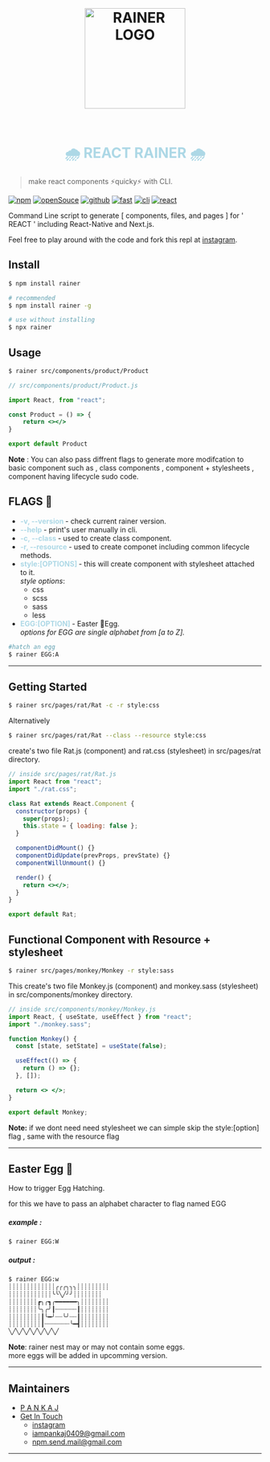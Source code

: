 <!-- <style>
@keyframes rotating {
  from {
    -ms-transform: rotate(0deg);
    -moz-transform: rotate(0deg);
    -webkit-transform: rotate(0deg);
    -o-transform: rotate(0deg);
    transform: rotate(0deg);
  }
  to {
    -ms-transform: rotate(360deg);
    -moz-transform: rotate(360deg);
    -webkit-transform: rotate(360deg);
    -o-transform: rotate(360deg);
    transform: rotate(360deg);
  }
}
.rotating {
  -webkit-animation: rotating 10s linear infinite;
  -moz-animation: rotating 10s linear infinite;
  -ms-animation: rotating 10s linear infinite;
  -o-animation: rotating 10s linear infinite;
  animation: rotating 10s linear infinite;
}
</style> -->

<h1 align="center">
	<br>
	<br>
	<img  width="200" alt="RAINER LOGO" src="https://upload.wikimedia.org/wikipedia/commons/thumb/a/a7/React-icon.svg/768px-React-icon.svg.png">
	<br>
	<br>
	<br>
    <b style="color:lightblue">🌧️ REACT RAINER 🌧️</b>
</h1>

> make react components ⚡quicky⚡ with CLI.

<!-- [![Downloads](https://badgen.net/npm/dt/rainer)](https://www.npmjs.com/package/rainer) -->

[![npm](https://badgen.net/badge/icon/npm?icon=npm&label&color=red)](https://www.npmjs.com/package/rainer)
[![openSouce](https://badgen.net/badge/open/soucre/green)](https://github.com/notpankaj/react-rainer)
[![github](https://badgen.net/badge/icon/github?icon=github&label&color=gray)](https://github.com/notpankaj/react-rainer)
[![fast](https://badgen.net/badge/icon/fastAF?icon=bitcoin-lightning&label&color=yellow)](#)
[![cli](https://badgen.net/badge/icon/terminal?icon=terminal&label&color=black)](#)
[![react](https://badgen.net/badge/love/react/cyan)](https://reactjs.org/)

Command Line script to generate [ components, files, and pages ]
for ' REACT ' including React-Native and Next.js.

Feel free to play around with the code and fork this repl at [instagram](https://www.instagram.com/imnotpankaj/).

## Install

```sh
$ npm install rainer

# recommended
$ npm install rainer -g

# use without installing
$ npx rainer
```

## Usage

```sh
$ rainer src/components/product/Product
```

```jsx
// src/components/product/Product.js

import React, from "react";

const Product = () => {
    return <></>
}

export default Product

```

**Note** : You can also pass diffrent flags to generate more modifcation to basic component such as , class components , component + stylesheets , component having lifecycle sudo code.

## FLAGS 🚩

- <b style="color:lightblue;">-v, --version </b> - check current rainer version.
- <b style="color:lightblue;">--help </b> - print's user manually in cli.
- <b style="color:lightblue;">-c, --class </b> - used to create class component.
- <b style="color:lightblue;">-r, --resource </b> - used to create componet including common lifecycle methods.
- <b style="color:lightblue;">style:[OPTIONS] </b> - this will create component with stylesheet attached to it.
  <br><i>style options</i>:
  - css
  - scss
  - sass
  - less
- <b style="color:lightblue;">EGG:[OPTION] </b> - Easter 🥚Egg.
  <br><i>options for EGG are single alphabet from [a to Z].</i>

```sh
#hatch an egg
$ rainer EGG:A
```

---

## Getting Started

```sh
$ rainer src/pages/rat/Rat -c -r style:css
```

Alternatively

```sh
$ rainer src/pages/rat/Rat --class --resource style:css
```

create's two file Rat.js (component) and rat.css (stylesheet) in src/pages/rat directory.

```jsx
// inside src/pages/rat/Rat.js
import React from "react";
import "./rat.css";

class Rat extends React.Component {
  constructor(props) {
    super(props);
    this.state = { loading: false };
  }

  componentDidMount() {}
  componentDidUpdate(prevProps, prevState) {}
  componentWillUnmount() {}

  render() {
    return <></>;
  }
}

export default Rat;
```

## Functional Component with Resource + stylesheet

```sh
$ rainer src/pages/monkey/Monkey -r style:sass
```

This
create's two file Monkey.js (component) and monkey.sass (stylesheet) in src/components/monkey directory.

```jsx
// inside src/components/monkey/Monkey.js
import React, { useState, useEffect } from "react";
import "./monkey.sass";

function Monkey() {
  const [state, setState] = useState(false);

  useEffect(() => {
    return () => {};
  }, []);

  return <> </>;
}

export default Monkey;
```

**Note:** if we dont need need stylesheet we can simple skip the style:[option] flag , same with the resource flag

---

## Easter Egg 🥚

How to trigger Egg Hatching.<br>

for this we have to pass an alphabet character to flag named EGG

##### _example_ :

```sh
$ rainer EGG:W
```

##### _output_ :

```sh
$ rainer EGG:w
┊┊┊┊┊┊┊┊┊┊┊┊┊╭╭╭╮╮╮┊┊┊┊┊┊┊┊┊
┊┊┊┊┊┊┊┊┊┊┊┊╰╰╲╱╯╯┊┊┊┊┊┊┊┊
┊┊┊┊┊┊┊┊┏╮╭┓╭━━━━━━╮┊┊┊┊┊┊┊┊
┊┊┊┊┊┊┊┊╰╮╭╯┃┈┈┈┈┈┈┃┊┊┊┊┊┊┊┊
┊┊┊┊┊┊┊┊┊┃╰━╯┈┈╰╯┈┈┃┊┊┊┊┊┊┊┊
┊┊┊┊┊┊┊┊┊┃┈┈┈┈┈┈┈╰━┫┊┊┊┊┊┊┊┊
╲╱╲╱╲╱╲╱╲╱╲╱╲╱

```

**Note**: rainer nest may or may not contain some eggs.
<br> more eggs will be added in upcomming version.

---

## Maintainers

- [P A N K A J](https://github.com/notpankaj "Github")
- [Get In Touch](https://github.com/notpankaj "Github")
  - [instagram](https://www.instagram.com/imnotpankaj)
  - [iampankaj0409@gmail.com](# "offical mail")
  - [npm.send.mail@gmail.com](# "casual email")

---
